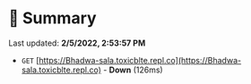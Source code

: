 # 📖 Summary
Last updated: **2/5/2022, 2:53:57 PM**

- `GET` [https://Bhadwa-sala.toxicblte.repl.co](https://Bhadwa-sala.toxicblte.repl.co) - **Down** (126ms)
